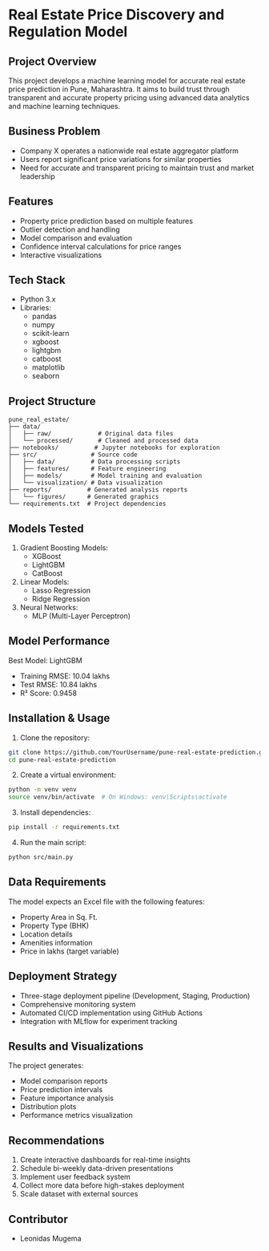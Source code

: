 # Real Estate Price Discovery and Regulation Model

## Project Overview
This project develops a machine learning model for accurate real estate price prediction in Pune, Maharashtra. It aims to build trust through transparent and accurate property pricing using advanced data analytics and machine learning techniques.

## Business Problem
- Company X operates a nationwide real estate aggregator platform
- Users report significant price variations for similar properties
- Need for accurate and transparent pricing to maintain trust and market leadership

## Features
- Property price prediction based on multiple features
- Outlier detection and handling
- Model comparison and evaluation
- Confidence interval calculations for price ranges
- Interactive visualizations

## Tech Stack
- Python 3.x
- Libraries:
  - pandas
  - numpy
  - scikit-learn
  - xgboost
  - lightgbm
  - catboost
  - matplotlib
  - seaborn

## Project Structure
```
pune_real_estate/
├── data/
│   ├── raw/             # Original data files
│   └── processed/       # Cleaned and processed data
├── notebooks/          # Jupyter notebooks for exploration
├── src/               # Source code
│   ├── data/          # Data processing scripts
│   ├── features/      # Feature engineering
│   ├── models/        # Model training and evaluation
│   └── visualization/ # Data visualization
├── reports/          # Generated analysis reports
│   └── figures/      # Generated graphics
└── requirements.txt  # Project dependencies
```

## Models Tested
1. Gradient Boosting Models:
   - XGBoost
   - LightGBM
   - CatBoost
2. Linear Models:
   - Lasso Regression
   - Ridge Regression
3. Neural Networks:
   - MLP (Multi-Layer Perceptron)

## Model Performance
Best Model: LightGBM
- Training RMSE: 10.04 lakhs
- Test RMSE: 10.84 lakhs
- R² Score: 0.9458

## Installation & Usage

1. Clone the repository:
```bash
git clone https://github.com/YourUsername/pune-real-estate-prediction.git
cd pune-real-estate-prediction
```

2. Create a virtual environment:
```bash
python -m venv venv
source venv/bin/activate  # On Windows: venv\Scripts\activate
```

3. Install dependencies:
```bash
pip install -r requirements.txt
```

4. Run the main script:
```bash
python src/main.py
```

## Data Requirements
The model expects an Excel file with the following features:
- Property Area in Sq. Ft.
- Property Type (BHK)
- Location details
- Amenities information
- Price in lakhs (target variable)

## Deployment Strategy
- Three-stage deployment pipeline (Development, Staging, Production)
- Comprehensive monitoring system
- Automated CI/CD implementation using GitHub Actions
- Integration with MLflow for experiment tracking

## Results and Visualizations
The project generates:
- Model comparison reports
- Price prediction intervals
- Feature importance analysis
- Distribution plots
- Performance metrics visualization

## Recommendations
1. Create interactive dashboards for real-time insights
2. Schedule bi-weekly data-driven presentations
3. Implement user feedback system
4. Collect more data before high-stakes deployment
5. Scale dataset with external sources

## Contributor
- Leonidas Mugema
